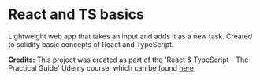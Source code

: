 # React and TS basics

Lightweight web app that takes an input and adds it as a new task. Created to solidify basic concepts of React and TypeScript.

**Credits:**
This project was created as part of the 'React & TypeScript - The Practical Guide' Udemy course, which can be found [here](https://www.udemy.com/course/react-typescript-the-practical-guide/).
